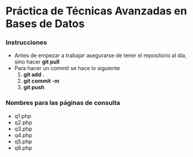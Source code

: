 # Práctica de Técnicas Avanzadas en Bases de Datos

### Instrucciones

* Antes de empezar a trabajar asegurarse de tener el repositorio al día, sino hacer **git pull**
* Para hacer un commit se hace lo siguiente
  1. **git add .**
  2. **git commit -m <Mensaje que describa los cambios>**
  3. **git push**

### Nombres para las páginas de consulta

* q1.php
* q2.php
* q3.php
* q4.php
* q5.php
* q6.php